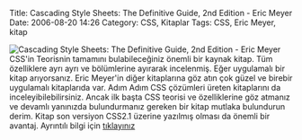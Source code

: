 Title: Cascading Style Sheets: The Definitive Guide, 2nd Edition - Eric Meyer
Date: 2006-08-20 14:26
Category: CSS, Kitaplar
Tags: CSS, Eric Meyer, kitap

![Cascading Style Sheets: The Definitive Guide, 2nd Edition - Eric Meyer][]CSS'in Teorisnin tamamını bulabileceğiniz önemli bir kaynak
kitap. Tüm özelliklere ayrı ayrı ve bölümlerine ayırarak incelenmiş.
Eğer uygulamalı bir kitap arıyorsanız. Eric Meyer'in diğer kitaplarına
göz atın çok güzel ve birebir uygulamalı kitaplarıda var. Adım Adım CSS
çözümleri üreten kitaplarını da inceleyibilebilirsiniz. Ancak ilk başta
CSS teorisi ve özelliklerine göz atmanız ve devamlı yanınızda
bulundurmanız gereken bir kitap mutlaka bulundurun derim. Kitap son
versiyon CSS2.1 üzerine yazılmış olması da önemli bir avantaj. Ayrıntılı
bilgi için [tıklayınız][]

  [Cascading Style Sheets: The Definitive Guide, 2nd Edition - Eric   Meyer]: http://www.fatihhayrioglu.com/wp-content/css_defineguside.thumbnail.gif
  [tıklayınız]: http://www.oreilly.com/catalog/css2/

